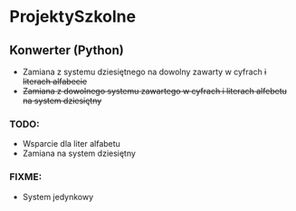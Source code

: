 # ProjektySzkolne
## Konwerter (Python) 
  * Zamiana z systemu dziesiętnego na dowolny zawarty w cyfrach ~~i literach alfabecie~~ 
  * ~~Zamiana z dowolnego systemu zawartego w cyfrach i literach alfebetu na system dziesiętny~~ 
  
### TODO:
* Wsparcie dla liter alfabetu
* Zamiana na system dziesiętny

### FIXME:
* System jedynkowy